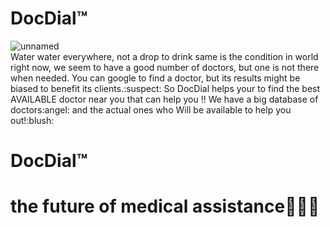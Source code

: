 # DocDial™
<div align='centre'><img src="https://i.ibb.co/hm5mn6T/unnamed.png" alt="unnamed" border="0"></div>
Water water everywhere, not a drop to drink
same is the condition in world right now, we seem to have a good number of doctors, but one is not there when needed. You can google to find a doctor, but
its results might be biased to benefit its clients.:suspect: 
So DocDial helps your to find the best AVAILABLE doctor near you that can help you !!
We have a big database of doctors:angel: and the actual ones who Will be available to help you out!:blush:

# DocDial™
# the future of medical assistance:syringe::pill::sparkles:
